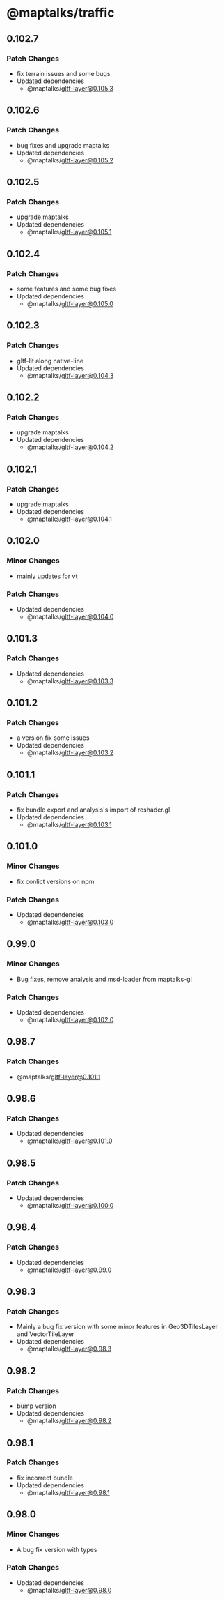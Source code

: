 # @maptalks/traffic

## 0.102.7

### Patch Changes

- fix terrain issues and some bugs
- Updated dependencies
  - @maptalks/gltf-layer@0.105.3

## 0.102.6

### Patch Changes

- bug fixes and upgrade maptalks
- Updated dependencies
  - @maptalks/gltf-layer@0.105.2

## 0.102.5

### Patch Changes

- upgrade maptalks
- Updated dependencies
  - @maptalks/gltf-layer@0.105.1

## 0.102.4

### Patch Changes

- some features and some bug fixes
- Updated dependencies
  - @maptalks/gltf-layer@0.105.0

## 0.102.3

### Patch Changes

- gltf-lit along native-line
- Updated dependencies
  - @maptalks/gltf-layer@0.104.3

## 0.102.2

### Patch Changes

- upgrade maptalks
- Updated dependencies
  - @maptalks/gltf-layer@0.104.2

## 0.102.1

### Patch Changes

- upgrade maptalks
- Updated dependencies
  - @maptalks/gltf-layer@0.104.1

## 0.102.0

### Minor Changes

- mainly updates for vt

### Patch Changes

- Updated dependencies
  - @maptalks/gltf-layer@0.104.0

## 0.101.3

### Patch Changes

- Updated dependencies
  - @maptalks/gltf-layer@0.103.3

## 0.101.2

### Patch Changes

- a version fix some issues
- Updated dependencies
  - @maptalks/gltf-layer@0.103.2

## 0.101.1

### Patch Changes

- fix bundle export and analysis's import of reshader.gl
- Updated dependencies
  - @maptalks/gltf-layer@0.103.1

## 0.101.0

### Minor Changes

- fix conlict versions on npm

### Patch Changes

- Updated dependencies
  - @maptalks/gltf-layer@0.103.0

## 0.99.0

### Minor Changes

- Bug fixes, remove analysis and msd-loader from maptalks-gl

### Patch Changes

- Updated dependencies
  - @maptalks/gltf-layer@0.102.0

## 0.98.7

### Patch Changes

- @maptalks/gltf-layer@0.101.1

## 0.98.6

### Patch Changes

- Updated dependencies
  - @maptalks/gltf-layer@0.101.0

## 0.98.5

### Patch Changes

- Updated dependencies
  - @maptalks/gltf-layer@0.100.0

## 0.98.4

### Patch Changes

- Updated dependencies
  - @maptalks/gltf-layer@0.99.0

## 0.98.3

### Patch Changes

- Mainly a bug fix version with some minor features in Geo3DTilesLayer and VectorTileLayer
- Updated dependencies
  - @maptalks/gltf-layer@0.98.3

## 0.98.2

### Patch Changes

- bump version
- Updated dependencies
  - @maptalks/gltf-layer@0.98.2

## 0.98.1

### Patch Changes

- fix incorrect bundle
- Updated dependencies
  - @maptalks/gltf-layer@0.98.1

## 0.98.0

### Minor Changes

- A bug fix version with types

### Patch Changes

- Updated dependencies
  - @maptalks/gltf-layer@0.98.0
